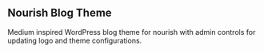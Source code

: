 ## Nourish Blog Theme

Medium inspired WordPress blog theme for nourish with admin controls for
updating logo and theme configurations.  

